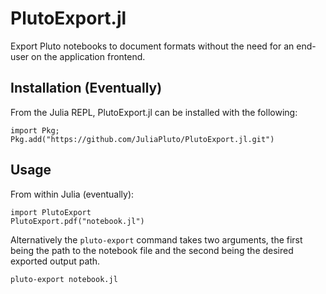 # PlutoExport.jl
Export Pluto notebooks to document formats without the need for an end-user on the application frontend.

## Installation (Eventually)
From the Julia REPL, PlutoExport.jl can be installed with the following:
```
import Pkg; Pkg.add("https://github.com/JuliaPluto/PlutoExport.jl.git")
```

## Usage
From within Julia (eventually):
```
import PlutoExport
PlutoExport.pdf("notebook.jl")
```

Alternatively the `pluto-export` command takes two arguments, the first being the path to the notebook file and the second being the desired exported output path.
```
pluto-export notebook.jl
```
